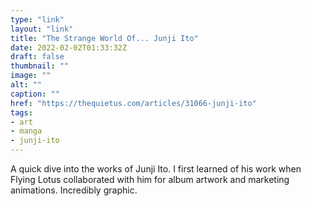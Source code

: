 ```yaml
---
type: "link"
layout: "link"
title: "The Strange World Of... Junji Ito"
date: 2022-02-02T01:33:32Z
draft: false
thumbnail: ""
image: ""
alt: ""
caption: ""
href: "https://thequietus.com/articles/31066-junji-ito"
tags:
- art
- manga
- junji-ito
---
```


A quick dive into the works of Junji Ito. I first learned of his work when Flying Lotus collaborated with him for album artwork and marketing animations. Incredibly graphic.
